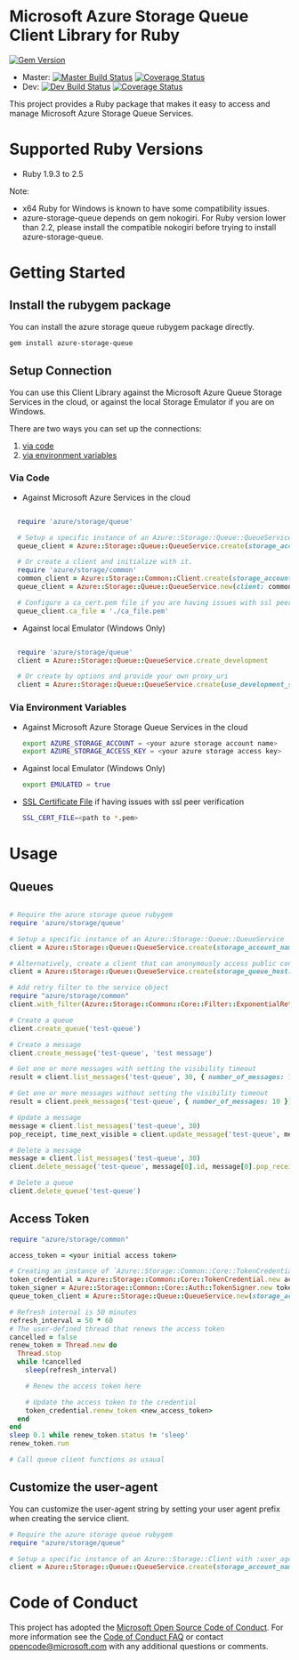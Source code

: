 # Microsoft Azure Storage Queue Client Library for Ruby

[![Gem Version](https://badge.fury.io/rb/azure-storage-queue.svg)](https://badge.fury.io/rb/azure-storage-queue)
* Master: [![Master Build Status](https://travis-ci.org/Azure/azure-storage-ruby.svg?branch=master)](https://travis-ci.org/Azure/azure-storage-ruby/branches) [![Coverage Status](https://coveralls.io/repos/github/Azure/azure-storage-ruby/badge.svg?branch=master)](https://coveralls.io/github/Azure/azure-storage-ruby?branch=master)
* Dev: [![Dev Build Status](https://travis-ci.org/Azure/azure-storage-ruby.svg?branch=dev)](https://travis-ci.org/Azure/azure-storage-ruby/branches) [![Coverage Status](https://coveralls.io/repos/github/Azure/azure-storage-ruby/badge.svg?branch=dev)](https://coveralls.io/github/Azure/azure-storage-ruby?branch=dev)

This project provides a Ruby package that makes it easy to access and manage Microsoft Azure Storage Queue Services.

# Supported Ruby Versions

* Ruby 1.9.3 to 2.5

Note: 

* x64 Ruby for Windows is known to have some compatibility issues.
* azure-storage-queue depends on gem nokogiri. For Ruby version lower than 2.2, please install the compatible nokogiri before trying to install azure-storage-queue.

# Getting Started

## Install the rubygem package

You can install the azure storage queue rubygem package directly.

```bash
gem install azure-storage-queue
```

## Setup Connection

You can use this Client Library against the Microsoft Azure Queue Storage Services in the cloud, or against the local Storage Emulator if you are on Windows.

There are two ways you can set up the connections:

1. [via code](#via-code)
2. [via environment variables](#via-environment-variables)

<a name="via-code"></a>
### Via Code
* Against Microsoft Azure Services in the cloud

```ruby

  require 'azure/storage/queue'

  # Setup a specific instance of an Azure::Storage::Queue::QueueService
  queue_client = Azure::Storage::Queue::QueueService.create(storage_account_name: <your account name>, storage_access_key: <your access key>)

  # Or create a client and initialize with it.
  require 'azure/storage/common'
  common_client = Azure::Storage::Common::Client.create(storage_account_name: <your account name>, storage_access_key: <your access key>)
  queue_client = Azure::Storage::Queue::QueueService.new(client: common_client)

  # Configure a ca_cert.pem file if you are having issues with ssl peer verification
  queue_client.ca_file = './ca_file.pem'

```

* Against local Emulator (Windows Only)

```ruby

  require 'azure/storage/queue'
  client = Azure::Storage::Queue::QueueService.create_development

  # Or create by options and provide your own proxy_uri
  client = Azure::Storage::Queue::QueueService.create(use_development_storage: true, development_storage_proxy_uri: <your proxy uri>)

```

<a name="via-environment-variables"></a>
### Via Environment Variables

* Against Microsoft Azure Storage Queue Services in the cloud

    ```bash
    export AZURE_STORAGE_ACCOUNT = <your azure storage account name>
    export AZURE_STORAGE_ACCESS_KEY = <your azure storage access key>
    ```

* Against local Emulator (Windows Only)

    ```bash
    export EMULATED = true
    ```

* [SSL Certificate File](https://gist.github.com/fnichol/867550) if having issues with ssl peer verification
    
    ```bash
    SSL_CERT_FILE=<path to *.pem>
    ```

# Usage

<a name="queues"></a>
## Queues

```ruby

# Require the azure storage queue rubygem
require 'azure/storage/queue'

# Setup a specific instance of an Azure::Storage::Queue::QueueService
client = Azure::Storage::Queue::QueueService.create(storage_account_name: <your account name>, storage_access_key: <your access key>)

# Alternatively, create a client that can anonymously access public containers for read operations
client = Azure::Storage::Queue::QueueService.create(storage_queue_host: "https://youraccountname.queue.core.windows.net")

# Add retry filter to the service object
require "azure/storage/common"
client.with_filter(Azure::Storage::Common::Core::Filter::ExponentialRetryPolicyFilter.new)

# Create a queue
client.create_queue('test-queue')

# Create a message
client.create_message('test-queue', 'test message')

# Get one or more messages with setting the visibility timeout
result = client.list_messages('test-queue', 30, { number_of_messages: 10 })

# Get one or more messages without setting the visibility timeout
result = client.peek_messages('test-queue', { number_of_messages: 10 })

# Update a message
message = client.list_messages('test-queue', 30)
pop_receipt, time_next_visible = client.update_message('test-queue', message[0].id, message[0].pop_receipt, 'updated test message', 30)

# Delete a message
message = client.list_messages('test-queue', 30)
client.delete_message('test-queue', message[0].id, message[0].pop_receipt)

# Delete a queue
client.delete_queue('test-queue')

```

<a name="token"></a>
## Access Token

```ruby
require "azure/storage/common"

access_token = <your initial access token>

# Creating an instance of `Azure::Storage::Common::Core::TokenCredential`
token_credential = Azure::Storage::Common::Core::TokenCredential.new access_token
token_signer = Azure::Storage::Common::Core::Auth::TokenSigner.new token_credential
queue_token_client = Azure::Storage::Queue::QueueService.new(storage_account_name: <your_account_name>, signer: token_signer)

# Refresh internal is 50 minutes
refresh_interval = 50 * 60
# The user-defined thread that renews the access token
cancelled = false
renew_token = Thread.new do
  Thread.stop
  while !cancelled
    sleep(refresh_interval)

    # Renew the access token here

    # Update the access token to the credential
    token_credential.renew_token <new_access_token>
  end
end
sleep 0.1 while renew_token.status != 'sleep'
renew_token.run

# Call queue client functions as usaual

```

<a name="Customize the user-agent"></a>
## Customize the user-agent

You can customize the user-agent string by setting your user agent prefix when creating the service client.

```ruby
# Require the azure storage queue rubygem
require "azure/storage/queue"

# Setup a specific instance of an Azure::Storage::Client with :user_agent_prefix option
client = Azure::Storage::Queue::QueueService.create(storage_account_name: <your account name>, storage_access_key: <your access key>, user_agent_prefix: <your application name>)
```

# Code of Conduct 
This project has adopted the [Microsoft Open Source Code of Conduct](https://opensource.microsoft.com/codeofconduct/). For more information see the [Code of Conduct FAQ](https://opensource.microsoft.com/codeofconduct/faq/) or contact [opencode@microsoft.com](mailto:opencode@microsoft.com) with any additional questions or comments.
